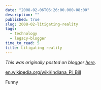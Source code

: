 ```yaml
---
date: "2008-02-06T06:26:00.000-08:00"
description: ""
published: true
slug: 2008-02-litigating-reality
tags:
  - technology
  - legacy-blogger
time_to_read: 5
title: Litigating reality
---
```


_This was originally posted on blogger [here](https://pydanny.blogspot.com/2008/02/litigating-reality.html)_.

[en.wikipedia.org/wiki/Indiana_Pi_Bill](http://en.wikipedia.org/wiki/Indiana_Pi_Bill)

Funny
